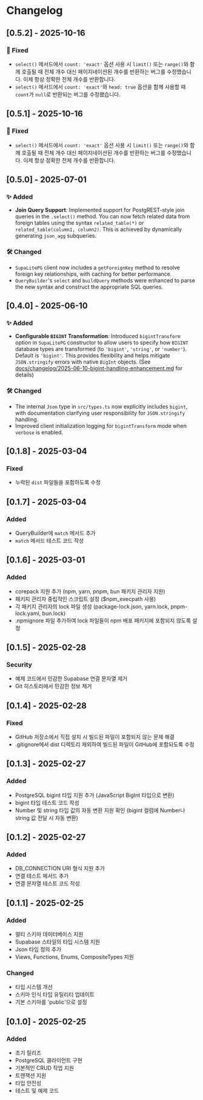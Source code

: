 # Changelog

## [0.5.2] - 2025-10-16

### 🐞 Fixed
- `select()` 메서드에서 `count: 'exact'` 옵션 사용 시 `limit()` 또는 `range()`와 함께 호출될 때 전체 개수 대신 페이지네이션된 개수를 반환하는 버그를 수정했습니다. 이제 항상 정확한 전체 개수를 반환합니다.
- `select()` 메서드에서 `count: 'exact'`와 `head: true` 옵션을 함께 사용할 때 `count`가 `null`로 반환되는 버그를 수정했습니다.

## [0.5.1] - 2025-10-16

### 🐞 Fixed
- `select()` 메서드에서 `count: 'exact'` 옵션 사용 시 `limit()` 또는 `range()`와 함께 호출될 때 전체 개수 대신 페이지네이션된 개수를 반환하는 버그를 수정했습니다. 이제 항상 정확한 전체 개수를 반환합니다.

## [0.5.0] - 2025-07-01

### ✨ Added
-   **Join Query Support**: Implemented support for PostgREST-style join queries in the `.select()` method. You can now fetch related data from foreign tables using the syntax `related_table(*)` or `related_table(column1, column2)`. This is achieved by dynamically generating `json_agg` subqueries.

### 🛠 Changed
-   `SupaLitePG` client now includes a `getForeignKey` method to resolve foreign key relationships, with caching for better performance.
-   `QueryBuilder`'s `select` and `buildQuery` methods were enhanced to parse the new syntax and construct the appropriate SQL queries.

## [0.4.0] - 2025-06-10

### ✨ Added
-   **Configurable `BIGINT` Transformation**: Introduced `bigintTransform` option in `SupaLitePG` constructor to allow users to specify how `BIGINT` database types are transformed (to `'bigint'`, `'string'`, or `'number'`). Default is `'bigint'`. This provides flexibility and helps mitigate `JSON.stringify` errors with native `BigInt` objects. (See [docs/changelog/2025-06-10-bigint-handling-enhancement.md](docs/changelog/2025-06-10-bigint-handling-enhancement.md) for details)

### 🛠 Changed
-   The internal `Json` type in `src/types.ts` now explicitly includes `bigint`, with documentation clarifying user responsibility for `JSON.stringify` handling.
-   Improved client initialization logging for `bigintTransform` mode when `verbose` is enabled.

## [0.1.8] - 2025-03-04

### Fixed
- 누락된 `dist` 파일들을 포함하도록 수정

## [0.1.7] - 2025-03-04

### Added
- QueryBuilder에 `match` 메서드 추가
- `match` 메서드 테스트 코드 작성

## [0.1.6] - 2025-03-01

### Added
- corepack 지원 추가 (npm, yarn, pnpm, bun 패키지 관리자 지원)
- 패키지 관리자 중립적인 스크립트 설정 ($npm_execpath 사용)
- 각 패키지 관리자의 lock 파일 생성 (package-lock.json, yarn.lock, pnpm-lock.yaml, bun.lock)
- .npmignore 파일 추가하여 lock 파일들이 npm 배포 패키지에 포함되지 않도록 설정

## [0.1.5] - 2025-02-28

### Security
- 예제 코드에서 민감한 Supabase 연결 문자열 제거
- Git 히스토리에서 민감한 정보 제거

## [0.1.4] - 2025-02-28

### Fixed
- GitHub 저장소에서 직접 설치 시 빌드된 파일이 포함되지 않는 문제 해결
- .gitignore에서 dist 디렉토리 제외하여 빌드된 파일이 GitHub에 포함되도록 수정

## [0.1.3] - 2025-02-27

### Added
- PostgreSQL bigint 타입 지원 추가 (JavaScript BigInt 타입으로 변환)
- bigint 타입 테스트 코드 작성
- Number 및 string 타입 값의 자동 변환 지원 확인 (bigint 컬럼에 Number나 string 값 전달 시 자동 변환)

## [0.1.2] - 2025-02-27

### Added
- DB_CONNECTION URI 형식 지원 추가
- 연결 테스트 메서드 추가
- 연결 문자열 테스트 코드 작성

## [0.1.1] - 2025-02-25

### Added
- 멀티 스키마 데이터베이스 지원
- Supabase 스타일의 타입 시스템 지원
- Json 타입 정의 추가
- Views, Functions, Enums, CompositeTypes 지원

### Changed
- 타입 시스템 개선
- 스키마 인식 타입 유틸리티 업데이트
- 기본 스키마를 'public'으로 설정

## [0.1.0] - 2025-02-25

### Added
- 초기 릴리즈
- PostgreSQL 클라이언트 구현
- 기본적인 CRUD 작업 지원
- 트랜잭션 지원
- 타입 안전성
- 테스트 및 예제 코드
